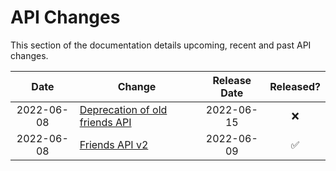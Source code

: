 # API Changes

This section of the documentation details upcoming, recent and past API changes.

| Date | Change | Release Date | Released? |
|:-:|---|:-:|:-:|
| 2022-06-08 | [Deprecation of old friends API](/changes/20220608-friends-api-v1-deprecation) | 2022-06-15 | ❌ |
| 2022-06-08 | [Friends API v2](/changes/20220608-friends-api-v2) | 2022-06-09 | ✅ |
